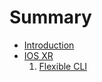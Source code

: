 # Summary

* [Introduction](README.md)
* [IOS XR](ios-xr/README.md)
  1. [Flexible CLI](ios-xr/flexible-cli.md)

